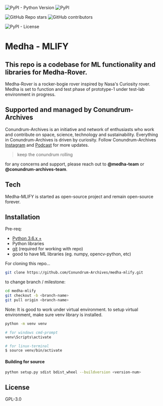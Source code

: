 ![PyPI - Python Version](https://img.shields.io/pypi/pyversions/mlify)  ![PyPI](https://img.shields.io/pypi/v/mlify)

![GitHub Repo stars](https://img.shields.io/github/stars/conundrum-archives/medha-mlify?style=social) ![GitHub contributors](https://img.shields.io/github/contributors/conundrum-archives/medha-mlify?style=social)

![PyPI - License](https://img.shields.io/pypi/l/mlify)




# Medha - MLIFY
## This repo is a codebase for ML functionality and libraries for Medha-Rover.

Medha-Rover is a rocker-bogie rover inspired by Nasa's Curiosity rover.
Medha is set to function and test phase of prototype-1 under test-lab environment in progress.

## Supported and managed by Conundrum-Archives
Conundrum-Archives is an initiative and network of enthusiasts who work and contribute on space, science, technology and sustainability. Everything in Conundrum-Archives is driven by curiosity.
Follow Conundrum-Archives [Instagram](https://www.instagram.com/conundrum_archives/) and [Podcast](https://open.spotify.com/show/5nzZu8kbqktq22U3GpRYGP) for more updates.
> keep the conundrum rolling

for any concerns and support, please reach out to **@medha-team** or **@conundrum-archives-team**.

## Tech

Medha-MLIFY is started as open-source project and remain open-source forever.

## Installation

Pre-req:

- [Python 3.6.x +](https://www.python.org/downloads/)
- Python libraries
- [git](https://git-scm.com/downloads) (required for working with repo)
- good to have ML libraries (eg. numpy, opencv-python, etc)

For cloning this repo...

```sh
git clone https://github.com/Conundrum-Archives/medha-mlify.git
```

to change branch / milestone:
```sh
cd medha-mlify
git checkout -b <branch-name>
git pull origin <branch-name>
```

Note: It is good to work under virtual environment. to setup virtual environment, make sure venv library is installed.
```sh
python -m venv venv

# for windows cmd-prompt
venv\Scripts\activate

# for linux-terminal
$ source venv/bin/activate
```

#### Building for source

```sh
python setup.py sdist bdist_wheel --buildversion <version-num>
```

## License
GPL-3.0
